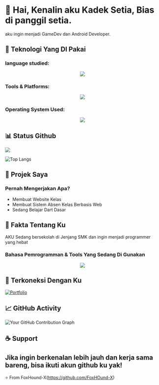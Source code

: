 # 👋 Hai, Kenalin aku Kadek Setia, Bias di panggil setia.
aku ingin menjadi GameDev dan Android Developer.

## 🔧 Teknologi Yang DI Pakai

### language studied:
<p align="center">
  <a href="https://skillicons.dev">
    <img src="https://skillicons.dev/icons?i=godot,html,css,dart,kotlin,c,flutter,php,mysql,java,cpp,cs" />
  </a>
</p>



### Tools & Platforms:
<p align="center">
  <a href="https://skillicons.dev">
    <img src="https://skillicons.dev/icons?i=git,github,godot,unity,vscode,androidstudio,idea" />
  </a>
</p>

### Operating System Used:
<p align="center">
  <a href="https://skillicons.dev">
    <img src="https://skillicons.dev/icons?i=windows,ubuntu,kali" />
  </a>
</p>

## 📊 Status Github

<img src="https://github-readme-stats.vercel.app/api?username=FoxHound-X&show_icons=true&locale=en&theme=midnight-purple&rank_icon=github" />

![Top Langs](https://github-readme-stats.vercel.app/api/top-langs/?username=FoxHound-X&layout=compact&theme=onedark)


## 🌟 Projek Saya

### Pernah Mengerjakan Apa?
- Membuat Website Kelas
- Membuat Sistem Absen Kelas Berbasis Web
- Sedang Belajar Dart Dasar


## 📝 Fakta Tentang Ku
  AKU Sedang bersekolah di Jenjang SMK dan ingin menjadi programmer yang hebat

### Bahasa Pemrogramman & Tools Yang Sedang Di Gunakan
<p align="center">
  <a href="https://skillicons.dev">
    <img src="https://skillicons.dev/icons?i=godot,unity,vscode,git,github,c" />
  </a>
</p>

## 🤝 Terkoneksi Dengan Ku
[![Portfolio](https://img.shields.io/badge/-Portfolio-4285F4?style=flat-square&logo=google-chrome&logoColor=white)](YOUR_PORTFOLIO_URL)

## 📈 GitHub Activity
![Your GitHub Contribution Graph](https://activity-graph.herokuapp.com/graph?username=Fox&theme=github)



## ☕ Support
Jika ingin berkenalan lebih jauh dan kerja sama bareng, bisa ikuti akun github ku yak!
---
⭐️ From FoxHound-X(https://github.com/FoxHOund-X)

